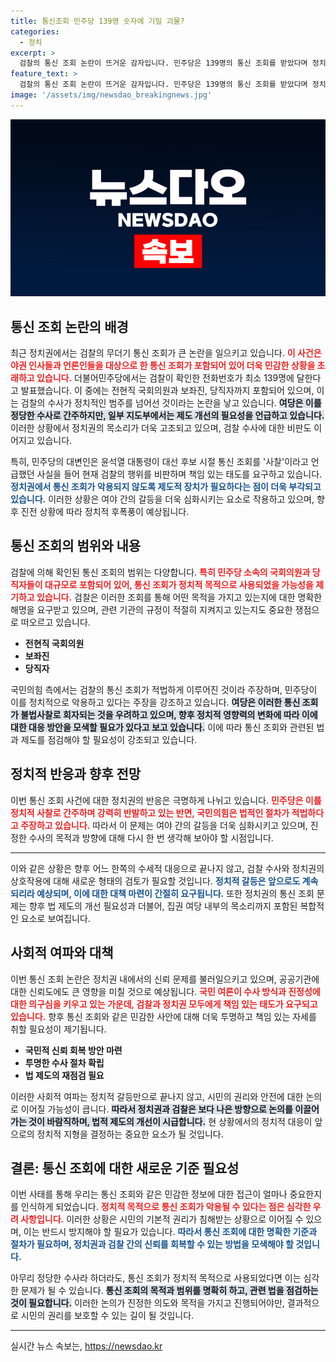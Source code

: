 ```yaml
---
title: 통신조회 민주당 139명 숫자에 기밀 괴물?
categories:
  - 정치
excerpt: >
  검찰의 통신 조회 논란이 뜨거운 감자입니다. 민주당은 139명의 통신 조회를 받았다며 정치사찰이라 반발 중, 여당은 적법성을 주장하지만, 개선 필요성에도 동의합니다. 양측의 격렬한 공방 속, 새로운 정치적 뇌관이 점쳐집니다.
feature_text: >
  검찰의 통신 조회 논란이 뜨거운 감자입니다. 민주당은 139명의 통신 조회를 받았다며 정치사찰이라 반발 중, 여당은 적법성을 주장하지만, 개선 필요성에도 동의합니다. 양측의 격렬한 공방 속, 새로운 정치적 뇌관이 점쳐집니다.
image: '/assets/img/newsdao_breakingnews.jpg'
---
```


<p><img src="/assets/img/newsdao_breakingnews.jpg" alt="implanttips 속보" /></p>

<h2 data-ke-size="size26">통신 조회 논란의 배경</h2>

<p data-ke-size="size16">최근 정치권에서는 검찰의 무더기 통신 조회가 큰 논란을 일으키고 있습니다. <b><span style="color: #ee2323;">이 사건은 야권 인사들과 언론인들을 대상으로 한 통신 조회가 포함되어 있어 더욱 민감한 상황을 초래하고 있습니다.</span></b> 더불어민주당에서는 검찰이 확인한 전화번호가 최소 139명에 달한다고 발표했습니다. 이 중에는 전현직 국회의원과 보좌진, 당직자까지 포함되어 있으며, 이는 검찰의 수사가 정치적인 범주를 넘어선 것이라는 논란을 낳고 있습니다. <b><span style="background-color: #21538527;">여당은 이를 정당한 수사로 간주하지만, 일부 지도부에서는 제도 개선의 필요성을 언급하고 있습니다.</span></b> 이러한 상황에서 정치권의 목소리가 더욱 고조되고 있으며, 검찰 수사에 대한 비판도 이어지고 있습니다.</p>

<p data-ke-size="size16">특히, 민주당의 대변인은 윤석열 대통령이 대선 후보 시절 통신 조회를 '사찰'이라고 언급했던 사실을 들어 현재 검찰의 행위를 비판하며 책임 있는 태도를 요구하고 있습니다. <b><span style="color: #1a5490;">정치권에서 통신 조회가 악용되지 않도록 제도적 장치가 필요하다는 점이 더욱 부각되고 있습니다.</span></b> 이러한 상황은 여야 간의 갈등을 더욱 심화시키는 요소로 작용하고 있으며, 향후 진전 상황에 따라 정치적 후폭풍이 예상됩니다.</p>

<h2 data-ke-size="size26">통신 조회의 범위와 내용</h2>

<p data-ke-size="size16">검찰에 의해 확인된 통신 조회의 범위는 다양합니다. <b><span style="color: #ee2323;">특히 민주당 소속의 국회의원과 당직자들이 대규모로 포함되어 있어, 통신 조회가 정치적 목적으로 사용되었을 가능성을 제기하고 있습니다.</span></b> 검찰은 이러한 조회를 통해 어떤 목적을 가지고 있는지에 대한 명확한 해명을 요구받고 있으며, 관련 기관의 규정이 적절히 지켜지고 있는지도 중요한 쟁점으로 떠오르고 있습니다.</p>

<ul>
<li><b>전현직 국회의원</b></li>
<li><b>보좌진</b></li>
<li><b>당직자</b></li>
</ul>

<p data-ke-size="size16">국민의힘 측에서는 검찰의 통신 조회가 적법하게 이루어진 것이라 주장하며, 민주당이 이를 정치적으로 악용하고 있다는 주장을 강조하고 있습니다. <b><span style="background-color: #21538527;">여당은 이러한 통신 조회가 불법사찰로 회자되는 것을 우려하고 있으며, 향후 정치적 영향력의 변화에 따라 이에 대한 대응 방안을 모색할 필요가 있다고 보고 있습니다.</span></b> 이에 따라 통신 조회와 관련된 법과 제도를 점검해야 할 필요성이 강조되고 있습니다.</p>

<h2 data-ke-size="size26">정치적 반응과 향후 전망</h2>

<p data-ke-size="size16">이번 통신 조회 사건에 대한 정치권의 반응은 극명하게 나뉘고 있습니다. <b><span style="color: #ee2323;">민주당은 이를 정치적 사찰로 간주하며 강력히 반발하고 있는 반면, 국민의힘은 법적인 절차가 적법하다고 주장하고 있습니다.</span></b> 따라서 이 문제는 여야 간의 갈등을 더욱 심화시키고 있으며, 진정한 수사의 목적과 방향에 대해 다시 한 번 생각해 보아야 할 시점입니다.</p>

<hr>

<p data-ke-size="size16">이와 같은 상황은 향후 어느 한쪽의 수세적 대응으로 끝나지 않고, 검찰 수사와 정치권의 상호작용에 대해 새로운 형태의 검토가 필요할 것입니다. <b><span style="color: #1a5490;">정치적 갈등은 앞으로도 계속되리라 예상되며, 이에 대한 대책 마련이 간절히 요구됩니다.</span></b> 또한 정치권의 통신 조회 문제는 향후 법 제도의 개선 필요성과 더불어, 집권 여당 내부의 목소리까지 포함된 복합적인 요소로 보여집니다.</p>

<h2 data-ke-size="size26">사회적 여파와 대책</h2>

<p data-ke-size="size16">이번 통신 조회 논란은 정치권 내에서의 신뢰 문제를 불러일으키고 있으며, 공공기관에 대한 신뢰도에도 큰 영향을 미칠 것으로 예상됩니다. <b><span style="color: #ee2323;">국민 여론이 수사 방식과 진정성에 대한 의구심을 키우고 있는 가운데, 검찰과 정치권 모두에게 책임 있는 태도가 요구되고 있습니다.</span></b> 향후 통신 조회와 같은 민감한 사안에 대해 더욱 투명하고 책임 있는 자세를 취할 필요성이 제기됩니다.</p>

<ul>
<li><b>국민적 신뢰 회복 방안 마련</b></li>
<li><b>투명한 수사 절차 확립</b></li>
<li><b>법 제도의 재점검 필요</b></li>
</ul>

<p data-ke-size="size16">이러한 사회적 여파는 정치적 갈등만으로 끝나지 않고, 시민의 권리와 안전에 대한 논의로 이어질 가능성이 큽니다. <b><span style="background-color: #21538527;">따라서 정치권과 검찰은 보다 나은 방향으로 논의를 이끌어가는 것이 바람직하며, 법적 제도의 개선이 시급합니다.</span></b> 현 상황에서의 정치적 대응이 앞으로의 정치적 지형을 결정하는 중요한 요소가 될 것입니다.</p>

<h2 data-ke-size="size26">결론: 통신 조회에 대한 새로운 기준 필요성</h2>

<p data-ke-size="size16">이번 사태를 통해 우리는 통신 조회와 같은 민감한 정보에 대한 접근이 얼마나 중요한지를 인식하게 되었습니다. <b><span style="color: #ee2323;">정치적 목적으로 통신 조회가 악용될 수 있다는 점은 심각한 우려 사항입니다.</span></b> 이러한 상황은 시민의 기본적 권리가 침해받는 상황으로 이어질 수 있으며, 이는 반드시 방지해야 할 필요가 있습니다. <b><span style="color: #1a5490;">따라서 통신 조회에 대한 명확한 기준과 절차가 필요하며, 정치권과 검찰 간의 신뢰를 회복할 수 있는 방법을 모색해야 할 것입니다.</span></b></p>

<p data-ke-size="size16">아무리 정당한 수사라 하더라도, 통신 조회가 정치적 목적으로 사용되었다면 이는 심각한 문제가 될 수 있습니다. <b><span style="background-color: #21538527;">통신 조회의 목적과 범위를 명확히 하고, 관련 법을 점검하는 것이 필요합니다.</span></b> 이러한 논의가 진정한 의도와 목적을 가지고 진행되어야만, 결과적으로 시민의 권리를 보호할 수 있는 길이 될 것입니다.</p>

<hr>
실시간 뉴스 속보는, <a href="https://newsdao.kr" rel="dofollow">https://newsdao.kr</a>


